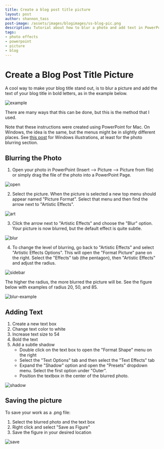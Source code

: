 ```yaml
---
title: Create a blog post title picture
layout: post
author: shannon_tass
post-image: /assets/images/blogimages/ss-blog-pic.png
description: Tutorial about how to blur a photo and add text in PowerPoint in order to create a picture with the blog title post.
tags:
- photo effects
- powerpoint
- picture
- blog
---
```

# Create a Blog Post Title Picture

A cool way to make your blog title stand out, is to blur a picture and add the text of your blog title in bold letters, as in the example below.

![example](/assests/images/blogimages/ss-blog2.png)

There are many ways that this can be done, but this is the method that I used.  

Note that
these instructions were created using PowerPoint for Mac.  On Windows, the idea is the same, but the menus might be in slightly different places.  See [this post](https://www.howtogeek.com/437476/how-to-blur-an-image-in-powerpoint/) for Windows illustrations, at least for the photo blurring section.

## Blurring the Photo

1.  Open your photo in PowerPoint (Insert --> Picture --> Picture from file) or simply drag the file of the photo into a PowerPoint Page.

![open](/assets/images/blogimages/open-pic.png)

2.  Select the picture.  When the picture is selected a new top menu should appear named "Picture Format".  Select that menu and then find the arrow next to "Artistic Effects".

![art](/assets/images/blogimages/menu.png)

3.  Click the arrow next to "Artistic Effects" and choose the "Blur" option.  Your picture is now blurred, but the default effect is quite subtle.

![blur](/assets/images/blogimages/blur.png)

4.  To change the level of blurring, go back to "Artistic Effects" and select "Artistic Effects Options".  This will open the "Format Picture" pane on the right.  Select the "Effects" tab (the pentagon), then "Artistic Effects" and adjust the radius.  

![sidebar](/assets/images/blogimages/sidebar-complete.png)

The higher the radius, the more blurred the picture will be.  See the figure below with examples of radius 20, 50, and 85.

![blur-example](/assets/images/blogimages/blur-compare.png)


## Adding Text

1. Create a new text box
2. Change text color to white
3. Increase text size to 54
4. Bold the text
5. Add a subtle shadow
    * Double click on the text box to open the "Format Shape" menu on the right
    * Select the "Text Options" tab and then select the "Text Effects" tab
    * Expand the "Shadow" option and open the "Presets" dropdown menu.  Select the first option under "Outer".
    * Position the textbox in the center of the blurred photo.

![shadow](/assets/images/blogimages/shadow.png)

## Saving the picture

To save your work as a .png file:
1. Select the blurred photo and the text box  
2. Right click and select "Save as Figure"
3. Save the figure in your desired location

![save](/assets/images/blogimages/saving.png)

